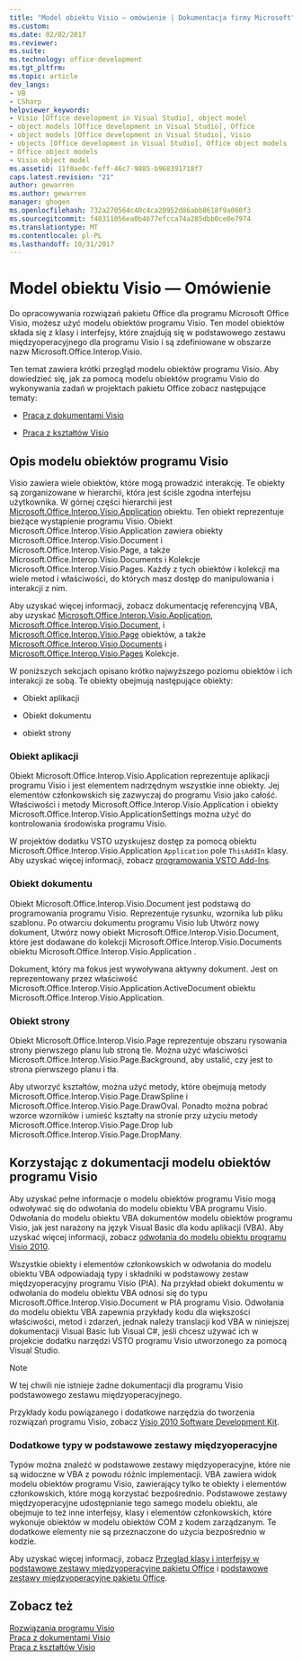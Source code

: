 ```yaml
---
title: "Model obiektu Visio ― omówienie | Dokumentacja firmy Microsoft"
ms.custom: 
ms.date: 02/02/2017
ms.reviewer: 
ms.suite: 
ms.technology: office-development
ms.tgt_pltfrm: 
ms.topic: article
dev_langs:
- VB
- CSharp
helpviewer_keywords:
- Visio [Office development in Visual Studio], object model
- object models [Office development in Visual Studio], Office
- object models [Office development in Visual Studio], Visio
- objects [Office development in Visual Studio], Office object models
- Office object models
- Visio object model
ms.assetid: 11f0ae0c-feff-46c7-9885-b968391718f7
caps.latest.revision: "21"
author: gewarren
ms.author: gewarren
manager: ghogen
ms.openlocfilehash: 732a270564c40c4ca20952d86abb8618f9a060f3
ms.sourcegitcommit: f40311056ea0b4677efcca74a285dbb0ce0e7974
ms.translationtype: MT
ms.contentlocale: pl-PL
ms.lasthandoff: 10/31/2017
---
```

# <a name="visio-object-model-overview"></a>Model obiektu Visio ― Omówienie
  Do opracowywania rozwiązań pakietu Office dla programu Microsoft Office Visio, możesz użyć modelu obiektów programu Visio. Ten model obiektów składa się z klasy i interfejsy, które znajdują się w podstawowego zestawu międzyoperacyjnego dla programu Visio i są zdefiniowane w obszarze nazw Microsoft.Office.Interop.Visio.  
  
 Ten temat zawiera krótki przegląd modelu obiektów programu Visio. Aby dowiedzieć się, jak za pomocą modelu obiektów programu Visio do wykonywania zadań w projektach pakietu Office zobacz następujące tematy:  
  
-   [Praca z dokumentami Visio](../vsto/working-with-visio-documents.md)  
  
-   [Praca z kształtów Visio](../vsto/working-with-visio-shapes.md)  
  
## <a name="understanding-the-visio-object-model"></a>Opis modelu obiektów programu Visio  
 Visio zawiera wiele obiektów, które mogą prowadzić interakcję. Te obiekty są zorganizowane w hierarchii, która jest ściśle zgodna interfejsu użytkownika. W górnej części hierarchii jest [Microsoft.Office.Interop.Visio.Application](https://msdn.microsoft.com/library/office/ff766485.aspx) obiektu. Ten obiekt reprezentuje bieżące wystąpienie programu Visio. Obiekt Microsoft.Office.Interop.Visio.Application zawiera obiekty Microsoft.Office.Interop.Visio.Document i Microsoft.Office.Interop.Visio.Page, a także Microsoft.Office.Interop.Visio.Documents i Kolekcje Microsoft.Office.Interop.Visio.Pages. Każdy z tych obiektów i kolekcji ma wiele metod i właściwości, do których masz dostęp do manipulowania i interakcji z nim.  
  
 Aby uzyskać więcej informacji, zobacz dokumentację referencyjną VBA, aby uzyskać [Microsoft.Office.Interop.Visio.Application](https://msdn.microsoft.com/library/office/ff766485.aspx), [Microsoft.Office.Interop.Visio.Document](https://msdn.microsoft.com/library/office/ff765575.aspx), i [ Microsoft.Office.Interop.Visio.Page](https://msdn.microsoft.com/library/office/ff767035.aspx) obiektów, a także [Microsoft.Office.Interop.Visio.Documents](https://msdn.microsoft.com/library/office/ff768812.aspx) i [Microsoft.Office.Interop.Visio.Pages](https://msdn.microsoft.com/library/office/ff766165.aspx) Kolekcje.  
  
 W poniższych sekcjach opisano krótko najwyższego poziomu obiektów i ich interakcji ze sobą. Te obiekty obejmują następujące obiekty:  
  
-   Obiekt aplikacji  
  
-   Obiekt dokumentu  
  
-   obiekt strony  
  
### <a name="application-object"></a>Obiekt aplikacji  
 Obiekt Microsoft.Office.Interop.Visio.Application reprezentuje aplikacji programu Visio i jest elementem nadrzędnym wszystkie inne obiekty. Jej elementów członkowskich się zazwyczaj do programu Visio jako całość. Właściwości i metody Microsoft.Office.Interop.Visio.Application i obiekty Microsoft.Office.Interop.Visio.ApplicationSettings można użyć do kontrolowania środowiska programu Visio.  
  
 W projektów dodatku VSTO uzyskujesz dostęp za pomocą obiektu Microsoft.Office.Interop.Visio.Application `Application` pole `ThisAddIn` klasy. Aby uzyskać więcej informacji, zobacz [programowania VSTO Add-Ins](../vsto/programming-vsto-add-ins.md).  
  
### <a name="document-object"></a>Obiekt dokumentu  
 Obiekt Microsoft.Office.Interop.Visio.Document jest podstawą do programowania programu Visio. Reprezentuje rysunku, wzornika lub pliku szablonu. Po otwarciu dokumentu programu Visio lub Utwórz nowy dokument, Utwórz nowy obiekt Microsoft.Office.Interop.Visio.Document, które jest dodawane do kolekcji Microsoft.Office.Interop.Visio.Documents obiektu Microsoft.Office.Interop.Visio.Application .  
  
 Dokument, który ma fokus jest wywoływana aktywny dokument. Jest on reprezentowany przez właściwość Microsoft.Office.Interop.Visio.Application.ActiveDocument obiektu Microsoft.Office.Interop.Visio.Application.  
  
### <a name="page-object"></a>Obiekt strony  
 Obiekt Microsoft.Office.Interop.Visio.Page reprezentuje obszaru rysowania strony pierwszego planu lub stroną tle. Można użyć właściwości Microsoft.Office.Interop.Visio.Page.Background, aby ustalić, czy jest to strona pierwszego planu i tła.  
  
 Aby utworzyć kształtów, można użyć metody, które obejmują metody Microsoft.Office.Interop.Visio.Page.DrawSpline i Microsoft.Office.Interop.Visio.Page.DrawOval. Ponadto można pobrać wzorce wzorników i umieść kształty na stronie przy użyciu metody Microsoft.Office.Interop.Visio.Page.Drop lub Microsoft.Office.Interop.Visio.Page.DropMany.  
  
## <a name="using-the-visio-object-model-documentation"></a>Korzystając z dokumentacji modelu obiektów programu Visio  
 Aby uzyskać pełne informacje o modelu obiektów programu Visio mogą odwoływać się do odwołania do modelu obiektu VBA programu Visio. Odwołania do modelu obiektu VBA dokumentów modelu obiektów programu Visio, jak jest narażony na język Visual Basic dla kodu aplikacji (VBA). Aby uzyskać więcej informacji, zobacz [odwołania do modelu obiektu programu Visio 2010](http://go.microsoft.com/fwlink/?LinkId=199775).  
  
 Wszystkie obiekty i elementów członkowskich w odwołania do modelu obiektu VBA odpowiadają typy i składniki w podstawowy zestaw międzyoperacyjny programu Visio (PIA). Na przykład obiekt dokumentu w odwołania do modelu obiektu VBA odnosi się do typu Microsoft.Office.Interop.Visio.Document w PIA programu Visio. Odwołania do modelu obiektu VBA zapewnia przykłady kodu dla większości właściwości, metod i zdarzeń, jednak należy translacji kod VBA w niniejszej dokumentacji Visual Basic lub Visual C#, jeśli chcesz używać ich w projekcie dodatku narzędzi VSTO programu Visio utworzonego za pomocą Visual Studio.  
  
> [!NOTE]  
>  W tej chwili nie istnieje żadne dokumentacji dla programu Visio podstawowego zestawu międzyoperacyjnego.  
  
 Przykłady kodu powiązanego i dodatkowe narzędzia do tworzenia rozwiązań programu Visio, zobacz [Visio 2010 Software Development Kit](http://go.microsoft.com/fwlink/?LinkId=196501).  
  
### <a name="additional-types-in-primary-interop-assemblies"></a>Dodatkowe typy w podstawowe zestawy międzyoperacyjne  
 Typów można znaleźć w podstawowe zestawy międzyoperacyjne, które nie są widoczne w VBA z powodu różnic implementacji. VBA zawiera widok modelu obiektów programu Visio, zawierający tylko te obiekty i elementów członkowskich, które mogą korzystać bezpośrednio. Podstawowe zestawy międzyoperacyjne udostępnianie tego samego modelu obiektu, ale obejmuje to też inne interfejsy, klasy i elementów członkowskich, które wykonuje obiektów w modelu obiektów COM z kodem zarządzanym. Te dodatkowe elementy nie są przeznaczone do użycia bezpośrednio w kodzie.  
  
 Aby uzyskać więcej informacji, zobacz [Przegląd klasy i interfejsy w podstawowe zestawy międzyoperacyjne pakietu Office](http://go.microsoft.com/fwlink/?LinkId=189592) i [podstawowe zestawy międzyoperacyjne pakietu Office](../vsto/office-primary-interop-assemblies.md).  
  
## <a name="see-also"></a>Zobacz też  
 [Rozwiązania programu Visio](../vsto/visio-solutions.md)   
 [Praca z dokumentami Visio](../vsto/working-with-visio-documents.md)   
 [Praca z kształtów Visio](../vsto/working-with-visio-shapes.md)  
  
  